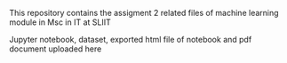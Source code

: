 This repository contains the assigment 2 related files of machine learning module in Msc in IT at SLIIT

Jupyter notebook, dataset, exported html file of notebook and pdf document uploaded here

